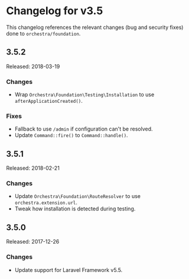 # Changelog for v3.5

This changelog references the relevant changes (bug and security fixes) done to `orchestra/foundation`.

## 3.5.2

Released: 2018-03-19

### Changes

* Wrap `Orchestra\Foundation\Testing\Installation` to use `afterApplicationCreated()`.

### Fixes

* Fallback to use `/admin` if configuration can't be resolved.
* Update `Command::fire()` to `Command::handle()`.

## 3.5.1

Released: 2018-02-21

### Changes

* Update `Orchestra\Foundation\RouteResolver` to use `orchestra.extension.url`.
* Tweak how installation is detected during testing.

## 3.5.0

Released: 2017-12-26

### Changes

* Update support for Laravel Framework v5.5.
